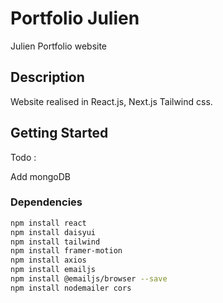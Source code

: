 # Portfolio Julien  

Julien Portfolio website

## Description

Website realised in React.js, Next.js Tailwind css.


## Getting Started


Todo :

Add mongoDB 

### Dependencies

```bash
npm install react
npm install daisyui
npm install tailwind
npm install framer-motion
npm install axios
npm install emailjs
npm install @emailjs/browser --save
npm install nodemailer cors
```

